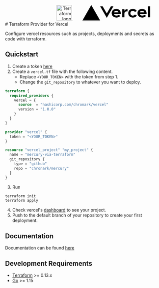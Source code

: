 <div align="right">
<a href="https://terraform.io">
    <img src="https://cdn.rawgit.com/hashicorp/terraform-website/master/content/source/assets/images/logo-hashicorp.svg" alt="Terraform logo" title="Terraform" height="50"></img>
</a>

<a href="https://vercel.com">
    <svg width="283" height="50" viewBox="0 0 283 64" fill="none" xmlns="http://www.w3.org/2000/svg"><path d="M141.04 16c-11.04 0-19 7.2-19 18s8.96 18 20 18c6.67 0 12.55-2.64 16.19-7.09l-7.65-4.42c-2.02 2.21-5.09 3.5-8.54 3.5-4.79 0-8.86-2.5-10.37-6.5h28.02c.22-1.12.35-2.28.35-3.5 0-10.79-7.96-17.99-19-17.99zm-9.46 14.5c1.25-3.99 4.67-6.5 9.45-6.5 4.79 0 8.21 2.51 9.45 6.5h-18.9zM248.72 16c-11.04 0-19 7.2-19 18s8.96 18 20 18c6.67 0 12.55-2.64 16.19-7.09l-7.65-4.42c-2.02 2.21-5.09 3.5-8.54 3.5-4.79 0-8.86-2.5-10.37-6.5h28.02c.22-1.12.35-2.28.35-3.5 0-10.79-7.96-17.99-19-17.99zm-9.45 14.5c1.25-3.99 4.67-6.5 9.45-6.5 4.79 0 8.21 2.51 9.45 6.5h-18.9zM200.24 34c0 6 3.92 10 10 10 4.12 0 7.21-1.87 8.8-4.92l7.68 4.43c-3.18 5.3-9.14 8.49-16.48 8.49-11.05 0-19-7.2-19-18s7.96-18 19-18c7.34 0 13.29 3.19 16.48 8.49l-7.68 4.43c-1.59-3.05-4.68-4.92-8.8-4.92-6.07 0-10 4-10 10zm82.48-29v46h-9V5h9zM36.95 0L73.9 64H0L36.95 0zm92.38 5l-27.71 48L73.91 5H84.3l17.32 30 17.32-30h10.39zm58.91 12v9.69c-1-.29-2.06-.49-3.2-.49-5.81 0-10 4-10 10V51h-9V17h9v9.2c0-5.08 5.91-9.2 13.2-9.2z" fill="#000"/></svg>
</a>
</div>
# Terraform Provider for Vercel

Configure vercel resources such as projects, deployments and secrets as code with terraform.


## Quickstart

1. Create a token [here](https://vercel.com/account/tokens)
2. Create a `vercel.tf` file with the following content. 
    - Replace `<YOUR_TOKEN>` with the token from step 1.
    - Change the `git_repository` to whatever you want to deploy.

```tf
terraform {
  required_providers {
    vercel = {
      source  = "hashicorp.com/chronark/vercel"
      version = "1.0.0"
    }
  }
}

provider "vercel" {
  token = "<YOUR_TOKEN>"
}

resource "vercel_project" "my_project" {
  name = "mercury-via-terraform"
  git_repository {
    type = "github"
    repo = "chronark/mercury"
  }
}
```

3. Run
```sh
terraform init
terraform apply
```


4. Check vercel's [dashboard](https://vercel.com/dashboard) to see your project.
5. Push to the default branch of your repository to create your first deployment.

## Documentation

Documentation can be found [here](https://registry.terraform.io/providers/chronark/vercel/latest/docs)

## Development Requirements

-	[Terraform](https://www.terraform.io/downloads.html) >= 0.13.x
-	[Go](https://golang.org/doc/install) >= 1.15
